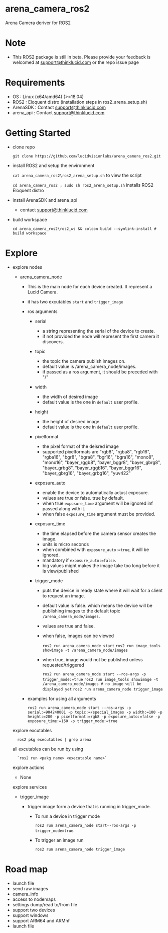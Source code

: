# arena_camera_ros2
Arena Camera deriver for ROS2

# Note
- This ROS2 package is still in beta. Please provide your feedback is welcomed at support@thinklucid.com or the repo issue page
  
# Requirements
- OS       : Linux (x64/amd64) (>=18.04) 
- ROS2     : Eloquent distro (installation steps in ros2_arena_setup.sh)
- ArenaSDK : Contact support@thinklucid.com
- arena_api : Contact support@thinklucid.com

# Getting Started
- clone repo
    
    `git clone https://github.com/lucidvisionlabs/arena_camera_ros2.git`

- install ROS2 and setup the environment 
    
    `cat arena_camera_ros2\ros2_arena_setup.sh` to view the script

    `cd arena_camera_ros2 ; sudo sh ros2_arena_setup.sh` installs ROS2 Eloquent distro

- install ArenaSDK and arena_api
  - contact support@thinklucid.com

- build workspace
    
    `cd arena_camera_ros2\ros2_ws && colcon build --symlink-install # build workspace`

# Explore
- explore nodes
    - arena_camera_node
      - This is the main node for each device created. It represent a Lucid Camera.
      - it has two excutables `start` and `trigger_image`
      - ros arguments
        - serial 
          - a string representing the serial of the device to create.
          - if not provided the node will represent the first camera it discovers.
        - topic
          - the topic the camera publish images on.
          - default value is /arena_camera_node/images.
          - if passed as a ros argument, it should be preceded with "/"
        - width
          - the width of desired image
          - default value is the one in `default` user profile.
        - height
          - the height of desired image
          - default value is the one in `default` user profile.
        - pixelformat
          - the pixel format of the deisred image
          - supported pixelformats are "rgb8", "rgba8", "rgb16", "rgba16", "bgr8", "bgra8", "bgr16", "bgra16",
                                       "mono8", "mono16", "bayer_rggb8", "bayer_bggr8", "bayer_gbrg8",
                                       "bayer_grbg8", "bayer_rggb16", "bayer_bggr16", "bayer_gbrg16", "bayer_grbg16", 
                                       "yuv422"
        - exposure_auto
          - enable the device to automatically adjust exposure.
          - values are true or false. true by default.
          - when true `exposure_time` argument will be ignored inf passed along with it.
          - when false `exposure_time` argument must be provided. 
        - exposure_time
          - the time elapsed before the camera sensor creates the image.
          - units is micro seconds
          - when combined with `exposure_auto:=true`, it will be ignored.
          - mandatory if `exposure_auto:=false`.
          - big values might makes the image take too long before it is view/published

        - trigger_mode
          - puts the device in ready state where it will wait for a client to request an image.
          - default value is false. which means the device will be publishing images to the
            default topic `/arena_camera_node/images`.
          - values are true and false.
          - when false, images can be viewed 
  
            `ros2 run arena_camera_node start`
            `ros2 run image_tools showimage -t /arena_camera_node/images`
          
          - when true, image would not be published unless requested/triggered
  
            `ros2 run arena_camera_node start --ros-args -p trigger_mode:=true`
            `ros2 run image_tools showimage -t /arena_camera_node/images # no image will be displayed yet`
            `ros2 run arena_camera_node trigger_image`
       - examples for using all arguments
            
            `ros2 run arena_camera_node start --ros-args -p serial:=904240001 -p topic:=/special_images -p width:=100 -p height:=200 -p pixelformat:=rgb8 -p exposure_auto:=false -p exposure_time:=150 -p trigger_mode:=true` 

    explore excutables

        ros2 pkg executables | grep arena
    
    all excutables can be run by using 
        
        `ros2 run <pakg name> <executable name>`

    explore actions
    - None

    explore services 
    - trigger_image 
      - trigger image form a device that is running in trigger_mode.
  
        - To run a device in trigger mode
    
            `ros2 run arena_camera_node start--ros-args -p trigger_mode=true`.
        
        - To trigger an image run 
            
            `ros2 run arena_camera_node trigger_image`

# Road map
- launch file
- send raw images
- camera_info
- access to nodemaps
- settings dump/read to/from file
- support two devices
- support windows
- support ARM64 and ARMhf
- launch file